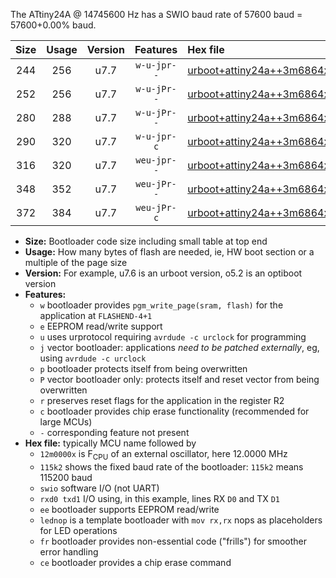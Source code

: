 The ATtiny24A @ 14745600 Hz has a SWIO baud rate of 57600 baud = 57600+0.00% baud.

|Size|Usage|Version|Features|Hex file|
|:-:|:-:|:-:|:-:|:--|
|244|256|u7.7|`w-u-jpr--`|[urboot+attiny24a++3m6864x+++14k4_swio_rxb0_txb1_lednop.hex](https://raw.githubusercontent.com/stefanrueger/urboot.hex/main/mcus/attiny24a/external_oscillator/fcpu++3m6864_Hz/br+++14k4_bps/urboot+attiny24a++3m6864x+++14k4_swio_rxb0_txb1_lednop.hex)|
|252|256|u7.7|`w-u-jPr--`|[urboot+attiny24a++3m6864x+++14k4_swio_rxb0_txb1.hex](https://raw.githubusercontent.com/stefanrueger/urboot.hex/main/mcus/attiny24a/external_oscillator/fcpu++3m6864_Hz/br+++14k4_bps/urboot+attiny24a++3m6864x+++14k4_swio_rxb0_txb1.hex)|
|280|288|u7.7|`w-u-jPr--`|[urboot+attiny24a++3m6864x+++14k4_swio_rxb0_txb1_lednop_fr.hex](https://raw.githubusercontent.com/stefanrueger/urboot.hex/main/mcus/attiny24a/external_oscillator/fcpu++3m6864_Hz/br+++14k4_bps/urboot+attiny24a++3m6864x+++14k4_swio_rxb0_txb1_lednop_fr.hex)|
|290|320|u7.7|`w-u-jpr-c`|[urboot+attiny24a++3m6864x+++14k4_swio_rxb0_txb1_lednop_fr_ce.hex](https://raw.githubusercontent.com/stefanrueger/urboot.hex/main/mcus/attiny24a/external_oscillator/fcpu++3m6864_Hz/br+++14k4_bps/urboot+attiny24a++3m6864x+++14k4_swio_rxb0_txb1_lednop_fr_ce.hex)|
|316|320|u7.7|`weu-jpr--`|[urboot+attiny24a++3m6864x+++14k4_swio_rxb0_txb1_ee_lednop.hex](https://raw.githubusercontent.com/stefanrueger/urboot.hex/main/mcus/attiny24a/external_oscillator/fcpu++3m6864_Hz/br+++14k4_bps/urboot+attiny24a++3m6864x+++14k4_swio_rxb0_txb1_ee_lednop.hex)|
|348|352|u7.7|`weu-jPr--`|[urboot+attiny24a++3m6864x+++14k4_swio_rxb0_txb1_ee_lednop_fr.hex](https://raw.githubusercontent.com/stefanrueger/urboot.hex/main/mcus/attiny24a/external_oscillator/fcpu++3m6864_Hz/br+++14k4_bps/urboot+attiny24a++3m6864x+++14k4_swio_rxb0_txb1_ee_lednop_fr.hex)|
|372|384|u7.7|`weu-jPr-c`|[urboot+attiny24a++3m6864x+++14k4_swio_rxb0_txb1_ee_lednop_fr_ce.hex](https://raw.githubusercontent.com/stefanrueger/urboot.hex/main/mcus/attiny24a/external_oscillator/fcpu++3m6864_Hz/br+++14k4_bps/urboot+attiny24a++3m6864x+++14k4_swio_rxb0_txb1_ee_lednop_fr_ce.hex)|

- **Size:** Bootloader code size including small table at top end
- **Usage:** How many bytes of flash are needed, ie, HW boot section or a multiple of the page size
- **Version:** For example, u7.6 is an urboot version, o5.2 is an optiboot version
- **Features:**
  + `w` bootloader provides `pgm_write_page(sram, flash)` for the application at `FLASHEND-4+1`
  + `e` EEPROM read/write support
  + `u` uses urprotocol requiring `avrdude -c urclock` for programming
  + `j` vector bootloader: applications *need to be patched externally*, eg, using `avrdude -c urclock`
  + `p` bootloader protects itself from being overwritten
  + `P` vector bootloader only: protects itself and reset vector from being overwritten
  + `r` preserves reset flags for the application in the register R2
  + `c` bootloader provides chip erase functionality (recommended for large MCUs)
  + `-` corresponding feature not present
- **Hex file:** typically MCU name followed by
  + `12m0000x` is F<sub>CPU</sub> of an external oscillator, here 12.0000 MHz
  + `115k2` shows the fixed baud rate of the bootloader: `115k2` means 115200 baud
  + `swio` software I/O (not UART)
  + `rxd0 txd1` I/O using, in this example, lines RX `D0` and TX `D1`
  + `ee` bootloader supports EEPROM read/write
  + `lednop` is a template bootloader with `mov rx,rx` nops as placeholders for LED operations
  + `fr` bootloader provides non-essential code ("frills") for smoother error handling
  + `ce` bootloader provides a chip erase command
